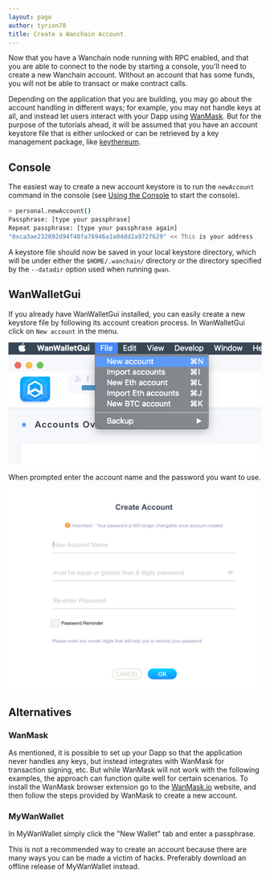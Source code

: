 ```yaml
---
layout: page
author: tyrion70
title: Create a Wanchain Account
---
```


Now that you have a Wanchain node running with RPC enabled, and that you are able to connect to the node by starting a console, you'll need to create a new Wanchain account. Without an account that has some funds, you will not be able to transact or make contract calls.

Depending on the application that you are building, you may go about the account handling in different ways; for example, you may not handle keys at all, and instead let users interact with your Dapp using [WanMask](https://wanmask.io). But for the purpose of the tutorials ahead, it will be assumed that you have an account keystore file that is either unlocked or can be retrieved by a key management package, like [keythereum](https://github.com/ethereumjs/keythereum).

## Console

The easiest way to create a new account keystore is to run the `newAccount`
command in the console (see [Using the Console](/docs/using-the-console) to
start the console).

```bash
> personal.newAccount()
Passphrase: [type your passphrase]
Repeat passphrase: [type your passphrase again]
"0xca3ae232892d94f48fa76946a1a04dd2a972f629" << This is your address
```

A keystore file should now be saved in your local keystore directory, which
will be under either the `$HOME/.wanchain/` directory or the directory
specified by the `--datadir` option used when running `gwan`.

## WanWalletGui

If you already have WanWalletGui installed, you can easily create a new
keystore file by following its account creation process. In WanWalletGui click
on `New account` in the menu.

![Create Account](/img/create-new-account.png)

When prompted enter the account name and the password you want to use.

![Enter passphrase](/img/enter-passphrase.png)

## Alternatives

### WanMask

As mentioned, it is possible to set up your Dapp so that the application never
handles any keys, but instead integrates with WanMask for transaction signing,
etc. But while WanMask will not work with the following examples, the approach
can function quite well for certain scenarios. To install the WanMask browser
extension go to the [WanMask.io](https://wanmask.io) website, and then follow
the steps provided by WanMask to create a new account.

### MyWanWallet

In MyWanWallet simply click the "New Wallet" tab and enter a passphrase.

<div class="alert alert-danger">
  This is not a recommended way to create an account because there are many
  ways you can be made a victim of hacks. Preferably download an offline
  release of MyWanWallet instead.
</div>
